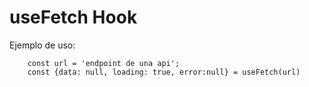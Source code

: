 # useFetch Hook

Ejemplo de uso:

```
    const url = 'endpoint de una api';
    const {data: null, loading: true, error:null} = useFetch(url)
```